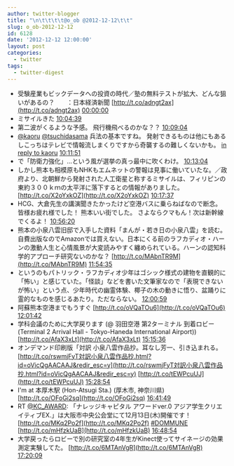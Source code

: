 ```yaml
---
author: twitter-blogger
title: "\n\t\t\t\t@o_ob @2012-12-12\t\t"
slug: o_ob-2012-12-12
id: 6128
date: '2012-12-12 12:00:00'
layout: post
categories:
  - twitter
tags:
  - twitter-digest
---
```


*   受験産業もビックデータへの投資の時代／塾の無料テストが拡大、どんな狙いがあるの？　　：日本経済新聞 [http://t.co/adngt2ax](http://t.co/adngt2ax) [00:00:00](http://twitter.com/o_ob/statuses/278514475722764288)
*   ミサイルきた [10:04:39](http://twitter.com/o_ob/statuses/278666642974711810)
*   第二波がくるような予感。 飛行機飛べるのかな？？ [10:09:04](http://twitter.com/o_ob/statuses/278667753345413121)
*   [@kaoru](http://twitter.com/kaoru) [@tsuchidasama](http://twitter.com/tsuchidasama) 兵法の基本ですね。 発射できるものは他にもあるしこっちはテレビで情報流しまくりですから奇襲するの難しくないかも。 [in reply to kaoru](http://twitter.com/kaoru/statuses/278666677783261184) [10:11:51](http://twitter.com/o_ob/statuses/278668452644921344)
*   で「防衛力強化」...という風が選挙の真っ最中に吹くわけ。 [10:13:04](http://twitter.com/o_ob/statuses/278668759437291520)
*   しかし熊本も相模原もNHKもエムネットの警報は見事に働いていたな。／政府より、北朝鮮から発射された人工衛星と称するミサイルは、フィリピンの東約３００ｋｍの太平洋に落下するとの情報がありました。 [http://t.co/X2oYxkOZ](http://t.co/X2oYxkOZ) [10:17:37](http://twitter.com/o_ob/statuses/278669905082060800)
*   HCG、大倉先生の講演聞きたかったけど空港バスに乗らねばなので断念。 皆様お疲れ様でした！ 熊本いい街でした。 さよならクマもん！次は新幹線でくるよ！ [10:56:20](http://twitter.com/o_ob/statuses/278679649909886976)
*   熊本の小泉八雲旧邸で入手した資料「まんが・若き日の小泉八雲」を読む。自費出版なのでAmazonでは買えない。日本にくる前のラフカディオ・ハーンの激動人生と心情風景が大変読みやすく纏められている。ハーンの認知科学的アプローチ研究ないのかな？ [http://t.co/MAbnTR9M](http://t.co/MAbnTR9M) [11:54:35](http://twitter.com/o_ob/statuses/278694309606338560)
*   というのもパトリック・ラフカディオ少年はゴシック様式の建物を直観的に「怖い」と感じていた。「怪談」などを書いた文筆家なので「表現できないが怖い」という点、少年時代の幽霊体験、椰子の木の動きに悟り、盆踊りに霊的なものを感じるあたり。ただならない。 [12:00:59](http://twitter.com/o_ob/statuses/278695919984209921)
*   阿蘇熊本空港までもうすぐ [http://t.co/oVQaTOu6](http://t.co/oVQaTOu6) [12:01:42](http://twitter.com/o_ob/statuses/278696095280943104)
*   学科会議のために大学戻ります (@ 羽田空港 第2ターミナル 到着ロビー (Terminal 2 Arrival Hall - Tokyo-Haneda International Airport)) [http://t.co/AfaX3xLt](http://t.co/AfaX3xLt) [15:15:36](http://twitter.com/o_ob/statuses/278744895643070465)
*   オンデマンド印刷版「対訳 小泉八雲作品抄。耳なし芳一、引き込まれる。 [http://t.co/rswmjFyT対訳小泉八雲作品抄.html?id=oVicQgAACAAJ&redir_esc=y](http://t.co/rswmjFyT対訳小泉八雲作品抄.html?id=oVicQgAACAAJ&redir_esc=y) [http://t.co/tEWPcuUJ](http://t.co/tEWPcuUJ) [15:28:54](http://twitter.com/o_ob/statuses/278748238885036032)
*   I'm at 本厚木駅 (Hon-Atsugi Sta.) (厚木市, 神奈川県) [http://t.co/OFoGi2sq](http://t.co/OFoGi2sq) [16:41:49](http://twitter.com/o_ob/statuses/278766592060440576)
*   RT [@KC_AWARD](http://twitter.com/KC_AWARD): 「ナレッジキャピタル アワードver.0 アジア学生クリエイティブEX.」は大阪市中央公会堂にて12月13日(木)開催です！ [http://t.co/MKq2Po2f](http://t.co/MKq2Po2f) [#DOMMUNE](http://search.twitter.com/search?q=%23DOMMUNE) [http://t.co/mHfzkUaB](http://t.co/mHfzkUaB) [16:48:54](http://twitter.com/o_ob/statuses/278768373532336128)
*   大学戻ったらロビーで別の研究室の4年生がKinect使ってサイネージの効果測定実験してた。 [http://t.co/6MTAnVgR](http://t.co/6MTAnVgR) [17:20:09](http://twitter.com/o_ob/statuses/278776239525875712)